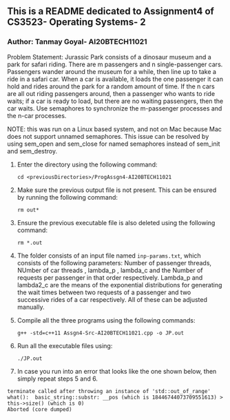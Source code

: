 ## This is a README dedicated to Assignment4 of CS3523- Operating Systems- 2

### Author: Tanmay Goyal- AI20BTECH11021

Problem Statement: Jurassic Park consists of a dinosaur museum and a park for safari riding.
There are m passengers and n single-passenger cars. Passengers wander around the museum
for a while, then line up to take a ride in a safari car. When a car is available, it loads the one passenger it can hold and rides around the park for a random amount of time. If the n cars are all out riding passengers around, then a passenger who wants to ride waits; if a car is ready to load, but there are no waiting passengers, then the car waits. Use semaphores to synchronize the m-passenger processes and the n-car processes.

NOTE: this was run on a Linux based system, and not on Mac because Mac does not support unnamed semaphores. This issue can be resolved by using sem_open and sem_close for named semaphores instead of sem_init and sem_destroy.

1. Enter the directory using the following command: <br />
    ```
    cd <previousDirectories>/ProgAssgn4-AI20BTECH11021
    ```

2. Make sure the previous output file is not present. 
This can be ensured by running the following command: <br />
    ```
    rm out*
    ```

3. Ensure the previous executable file is also deleted using the following command: <br />
    ```
    rm *.out
    ```

4. The folder consists of an input file named `inp-params.txt`, which consists of the following parameters: Number of passenger threads, NUmber of car threads , lambda_p , lambda_c and the Number of requests per passenger in that order respectively. Lambda_p and lambda2_c are the means of the exponential distributions for generating the wait times between two requests of a passenger and two successive rides of a car respectively. All of these can be adjusted manually.

5. Compile all the three programs using the following commands: <br />
    ```
    g++ -std=c++11 Assgn4-Src-AI20BTECH11021.cpp -o JP.out
    ```

6. Run all the executable files using: <br />
    ```
    ./JP.out
    ```

7. In case you run into an error that looks like the one shown below, then simply repeat steps 5 and 6. <br />
  ```
  terminate called after throwing an instance of 'std::out_of_range'
  what():  basic_string::substr: __pos (which is 18446744073709551613) > this->size() (which is 0)
  Aborted (core dumped)
  ```
  